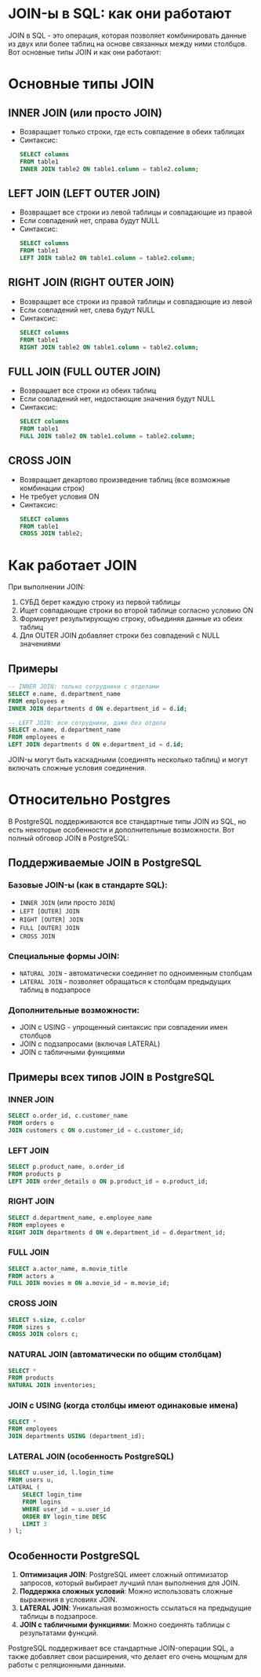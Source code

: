 # JOIN-ы в SQL: как они работают

JOIN в SQL - это операция, которая позволяет комбинировать данные из двух или более таблиц на основе связанных между ними столбцов. Вот основные типы JOIN и как они работают:
# Основные типы JOIN
## INNER JOIN (или просто JOIN)
   - Возвращает только строки, где есть совпадение в обеих таблицах
   - Синтаксис:
     ```sql
     SELECT columns
     FROM table1
     INNER JOIN table2 ON table1.column = table2.column;
     ```
## LEFT JOIN (LEFT OUTER JOIN)
   - Возвращает все строки из левой таблицы и совпадающие из правой
   - Если совпадений нет, справа будут NULL
   - Синтаксис:
     ```sql
     SELECT columns
     FROM table1
     LEFT JOIN table2 ON table1.column = table2.column;
     ```
## RIGHT JOIN (RIGHT OUTER JOIN)
   - Возвращает все строки из правой таблицы и совпадающие из левой
   - Если совпадений нет, слева будут NULL
   - Синтаксис:
     ```sql
     SELECT columns
     FROM table1
     RIGHT JOIN table2 ON table1.column = table2.column;
     ```
## FULL JOIN (FULL OUTER JOIN)
   - Возвращает все строки из обеих таблиц
   - Если совпадений нет, недостающие значения будут NULL
   - Синтаксис:
     ```sql
     SELECT columns
     FROM table1
     FULL JOIN table2 ON table1.column = table2.column;
     ```
## CROSS JOIN
   - Возвращает декартово произведение таблиц (все возможные комбинации строк)
   - Не требует условия ON
   - Синтаксис:
     ```sql
     SELECT columns
     FROM table1
     CROSS JOIN table2;
     ```
# Как работает JOIN
При выполнении JOIN:
1. СУБД берет каждую строку из первой таблицы
2. Ищет совпадающие строки во второй таблице согласно условию ON
3. Формирует результирующую строку, объединяя данные из обеих таблиц
4. Для OUTER JOIN добавляет строки без совпадений с NULL значениями
## Примеры
```sql
-- INNER JOIN: только сотрудники с отделами
SELECT e.name, d.department_name
FROM employees e
INNER JOIN departments d ON e.department_id = d.id;

-- LEFT JOIN: все сотрудники, даже без отдела
SELECT e.name, d.department_name
FROM employees e
LEFT JOIN departments d ON e.department_id = d.id;
```

JOIN-ы могут быть каскадными (соединять несколько таблиц) и могут включать сложные условия соединения.
# Относительно Postgres
В PostgreSQL поддерживаются все стандартные типы JOIN из SQL, но есть некоторые особенности и дополнительные возможности. Вот полный обговор JOIN в PostgreSQL:
## Поддерживаемые JOIN в PostgreSQL
### Базовые JOIN-ы (как в стандарте SQL):
   - `INNER JOIN` (или просто `JOIN`)
   - `LEFT [OUTER] JOIN`
   - `RIGHT [OUTER] JOIN`
   - `FULL [OUTER] JOIN`
   - `CROSS JOIN`
### Специальные формы JOIN:
   - `NATURAL JOIN` - автоматически соединяет по одноименным столбцам
   - `LATERAL JOIN` - позволяет обращаться к столбцам предыдущих таблиц в подзапросе
### Дополнительные возможности:
   - JOIN с USING - упрощенный синтаксис при совпадении имен столбцов
   - JOIN с подзапросами (включая LATERAL)
   - JOIN с табличными функциями
## Примеры всех типов JOIN в PostgreSQL
### INNER JOIN
```sql
SELECT o.order_id, c.customer_name
FROM orders o
JOIN customers c ON o.customer_id = c.customer_id;
```
### LEFT JOIN
```sql
SELECT p.product_name, o.order_id
FROM products p
LEFT JOIN order_details o ON p.product_id = o.product_id;
```
### RIGHT JOIN
```sql
SELECT d.department_name, e.employee_name
FROM employees e
RIGHT JOIN departments d ON e.department_id = d.department_id;
```
### FULL JOIN
```sql
SELECT a.actor_name, m.movie_title
FROM actors a
FULL JOIN movies m ON a.movie_id = m.movie_id;
```
### CROSS JOIN
```sql
SELECT s.size, c.color
FROM sizes s
CROSS JOIN colors c;
```
### NATURAL JOIN (автоматически по общим столбцам)
```sql
SELECT *
FROM products
NATURAL JOIN inventories;
```
### JOIN с USING (когда столбцы имеют одинаковые имена)
```sql
SELECT *
FROM employees
JOIN departments USING (department_id);
```
### LATERAL JOIN (особенность PostgreSQL)
```sql
SELECT u.user_id, l.login_time
FROM users u,
LATERAL (
    SELECT login_time
    FROM logins
    WHERE user_id = u.user_id
    ORDER BY login_time DESC
    LIMIT 3
) l;
```
## Особенности PostgreSQL
1. **Оптимизация JOIN**: PostgreSQL имеет сложный оптимизатор запросов, который выбирает лучший план выполнения для JOIN.
2. **Поддержка сложных условий**: Можно использовать сложные выражения в условиях JOIN.
3. **LATERAL JOIN**: Уникальная возможность ссылаться на предыдущие таблицы в подзапросе.
4. **JOIN с табличными функциями**: Можно соединять таблицы с результатами функций.

PostgreSQL поддерживает все стандартные JOIN-операции SQL, а также добавляет свои расширения, что делает его очень мощным для работы с реляционными данными.

